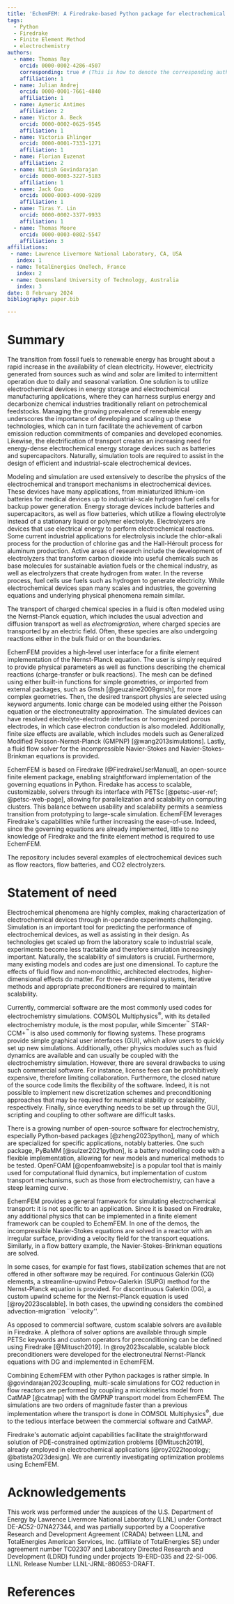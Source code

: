 ```yaml
---
title: 'EchemFEM: A Firedrake-based Python package for electrochemical transport'
tags:
  - Python
  - Firedrake
  - Finite Element Method
  - electrochemistry
authors:
  - name: Thomas Roy
    orcid: 0000-0002-4286-4507
    corresponding: true # (This is how to denote the corresponding author)
    affiliation: 1
  - name: Julian Andrej
    orcid: 0000-0001-7661-4840
    affiliation: 1
  - name: Aymeric Antimes
    affiliation: 2
  - name: Victor A. Beck
    orcid: 0000-0002-0625-9545
    affiliation: 1
  - name: Victoria Ehlinger
    orcid: 0000-0001-7333-1271
    affiliation: 1
  - name: Florian Euzenat
    affiliation: 2
  - name: Nitish Govindarajan
    orcid: 0000-0003-3227-5183
    affiliation: 1
  - name: Jack Guo
    orcid: 0000-0003-4090-9289
    affiliation: 1
  - name: Tiras Y. Lin
    orcid: 0000-0002-3377-9933
    affiliation: 1
  - name: Thomas Moore
    orcid: 0000-0003-0802-5547
    affiliation: 3
affiliations:
 - name: Lawrence Livermore National Laboratory, CA, USA
   index: 1
 - name: TotalEnergies OneTech, France
   index: 2
 - name: Queensland University of Technology, Australia
   index: 3
date: 8 February 2024
bibliography: paper.bib

---
```


# Summary
<!---  high-level functionality and purpose of the software for a diverse, non-specialist audience --->
<!--- motivation --->
The transition from fossil fuels to renewable energy has brought about a rapid increase in the availability of clean electricity.
However, electricity generated from sources such as wind and solar are limited to intermittent operation due to daily and seasonal variation.
One solution is to utilize electrochemical devices in energy storage and electrochemical manufacturing applications, where they can harness surplus energy and decarbonize chemical industries traditionally reliant on petrochemical feedstocks.
Managing the growing prevalence of renewable energy underscores the importance of developing and scaling up these technologies, which can in turn facilitate the achievement of carbon emission reduction commitments of companies and developed economies.
Likewise, the electrification of transport creates an increasing need for energy-dense electrochemical energy storage devices such as batteries and supercapacitors.
Naturally, simulation tools are required to assist in the design of efficient and industrial-scale electrochemical devices.


<!--- How modeling is used --->
Modeling and simulation are used extensively to describe the physics of the electrochemical and transport mechanisms in electrochemical devices.
These devices have many applications, from miniaturized lithium-ion batteries for medical devices up to industrial-scale hydrogen fuel cells for backup power generation.
Energy storage devices include batteries and supercapacitors, as well as flow batteries, which utilize a flowing electrolyte instead of a stationary liquid or polymer electrolyte.
Electrolyzers are devices that use electrical energy to perform electrochemical reactions.
Some current industrial applications for electrolysis include the chlor-alkali process for the production of chlorine gas and the Hall-Héroult process for aluminum production.
Active areas of research include the development of electrolyzers that transform carbon dioxide into useful chemicals such as base molecules for sustainable aviation fuels or the chemical industry, as well as electrolyzers that create hydrogen from water.
In the reverse process, fuel cells use fuels such as hydrogen to generate electricity.
While electrochemical devices span many scales and industries, the governing equations and underlying physical phenomena remain similar.

The transport of charged chemical species in a fluid is often modeled using the Nernst-Planck equation,
which includes the usual advection and diffusion transport as well as *electromigration*, where charged species are transported by an electric field.
Often, these species are also undergoing reactions either in the bulk fluid or on the boundaries.

<!--- EchemFEM --->
EchemFEM provides a high-level user interface for a finite element implementation of the Nernst-Planck equation.
The user is simply required to provide physical parameters as well as functions describing the chemical reactions (charge-transfer or bulk reactions).
The mesh can be defined using either built-in functions for simple geometries, or imported from external packages, such as Gmsh [@geuzaine2009gmsh], for more complex geometries.
Then, the desired transport physics are selected using keyword arguments.
Ionic charge can be modeled using either the Poisson equation or the electroneutrality approximation.
The simulated devices can have resolved electrolyte-electrode interfaces or homogenized porous electrodes, in which case electron conduction is also modeled.
Additionally, finite size effects are available, which includes models such as Generalized Modified Poisson-Nernst-Planck (GMPNP) [@wang2013simulations].
Lastly, a fluid flow solver for the incompressible Navier-Stokes and Navier-Stokes-Brinkman equations is provided.

<!--- Firedrake --->
EchemFEM is based on Firedrake [@FiredrakeUserManual], an open-source finite element package,
enabling straightforward implementation of the governing equations in Python.
Firedake has access to scalable, customizable, solvers through its interface with PETSc [@petsc-user-ref; @petsc-web-page], allowing for parallelization and scalability on computing clusters.
This balance between usability and scalability permits a seamless transition from prototyping to large-scale simulation.
EchemFEM leverages Firedrake's capabilities while further increasing the ease-of-use.
Indeed, since the governing equations are already implemented, little to no knowledge of Firedrake and the finite element method is required to use EchemFEM.

The repository includes several examples of electrochemical devices such as flow reactors, flow batteries, and CO2 electrolyzers.

# Statement of need
<!--- section that clearly illustrates the research purpose of the software and places it in the context of related work --->
<!--- Research Need --->
Electrochemical phenomena are highly complex, making characterization of electrochemical devices through in-operando experiments challenging.
Simulation is an important tool for predicting the performance of electrochemical devices, as well as assisting in their design.
As technologies get scaled up from the laboratory scale to industrial scale, experiments become less tractable and therefore simulation increasingly important.
Naturally, the scalability of simulators is crucial.
Furthermore, many existing models and codes are just one dimensional.
To capture the effects of fluid flow and non-monolithic, architected electrodes, higher-dimensional effects do matter.
For three-dimensional systems, iterative methods and appropriate preconditioners are required to maintain scalability.

<!--- Other codes --->
Currently, commercial software are the most commonly used codes for electrochemistry simulations.
COMSOL Multiphysics<sup>&reg;</sup>, with its detailed electrochemistry module, is the most popular, while Simcenter<sup>&trade;</sup> STAR-CCM+<sup>&trade;</sup> is also used commonly for flowing systems.
These programs provide simple graphical user interfaces (GUI), which allow users to quickly set up new simulations.
Additionally, other physics modules such as fluid dynamics are available and can usually be coupled with the electrochemistry simulation.
However, there are several drawbacks to using such commercial software.
For instance, license fees can be prohibitively expensive, therefore limiting collaboration.
Furthermore, the closed nature of the source code limits the flexibility of the software.
Indeed, it is not possible to implement new discretization schemes and preconditioning approaches that may be required for numerical stability or scalability, respectively.
Finally, since everything needs to be set up through the GUI, scripting and coupling to other software are difficult tasks.

There is a growing number of open-source software for electrochemistry, especially Python-based packages [@zheng2023python], many of which are specialized for specific applications, notably batteries.
One such package, PyBaMM [@sulzer2021python], is a battery modelling code with a flexible implementation, allowing for new models and numerical methods to be tested.
OpenFOAM [@openfoamwebsite] is a popular tool that is mainly used for computational fluid dynamics, but implementation of custom transport mechanisms, such as those from electrochemistry, can have a steep learning curve.

<!--- Why echemfem --->
EchemFEM provides a general framework for simulating electrochemical transport: it is not specific to an application.
Since it is based on Firedrake, any additional physics that can be implemented in a finite element framework can be coupled to EchemFEM.
In one of the demos, the incompressible Navier-Stokes equations are solved in a reactor with an irregular surface, providing a velocity field for the transport equations.
Similarly, in a flow battery example, the Navier-Stokes-Brinkman equations are solved.

In some cases, for example for fast flows, stabilization schemes that are not offered in other software may be required.
For continuous Galerkin (CG) elements, a streamline-upwind Petrov-Galerkin (SUPG) method for the Nernst-Planck equation is provided.
For discontinuous Galerkin (DG), a custom upwind scheme for the Nernst-Planck equation is used [@roy2023scalable].
In both cases, the upwinding considers the combined advection-migration ``velocity''.

As opposed to commercial software, custom scalable solvers are available in Firedrake.
A plethora of solver options are available through simple PETSc keywords and custom operators for preconditioning can be defined using Firedrake [@Mitusch2019].
In @roy2023scalable, scalable block preconditioners were developed for the electroneutral Nernst-Planck equations with DG and implemented in EchemFEM.

Combining EchemFEM with other Python packages is rather simple.
In @govindarajan2023coupling, multi-scale simulations for CO2 reduction in flow reactors are performed by coupling a microkinetics model from CatMAP [@catmap] with the GMPNP transport model from EchemFEM.
The simulations are two orders of magnitude faster than a previous implementation where the transport is done in COMSOL Multiphysics<sup>&reg;</sup>, due to the tedious interface between the commercial software and CatMAP.

Firedrake's automatic adjoint capabilities facilitate the straightforward solution of PDE-constrained optimization problems [@Mitusch2019], already employed in electrochemical applications [@roy2022topology; @batista2023design].
We are currently investigating optimization problems using EchemFEM.

# Acknowledgements

This work was performed under the auspices of the U.S. Department of Energy by Lawrence Livermore National Laboratory (LLNL) under Contract DE-AC52-07NA27344, and was partially supported by a Cooperative Research and Development Agreement (CRADA) between LLNL and TotalEnergies American Services, Inc. (affiliate of TotalEnergies SE) under agreement number TC02307 and Laboratory Directed Research and Development (LDRD) funding under projects 19-ERD-035 and 22-SI-006.
LLNL Release Number LLNL-JRNL-860653-DRAFT.

# References
